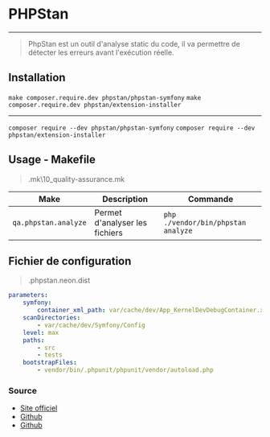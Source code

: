 # PHPStan

---

> PhpStan est un outil d'analyse static du code, il va permettre de détecter les erreurs avant l'exécution réelle.

## Installation

`make composer.require.dev phpstan/phpstan-symfony`
`make composer.require.dev phpstan/extension-installer`

---

`composer require --dev phpstan/phpstan-symfony`
`composer require --dev phpstan/extension-installer`

## Usage - Makefile

> .mk\10_quality-assurance.mk

| Make                  | Description                                   | Commande                                              |
| --------------------- | --------------------------------------------- | ----------------------------------------------------- |
| `qa.phpstan.analyze`  | Permet d'analyser les fichiers                | `php ./vendor/bin/phpstan analyze`                    |

## Fichier de configuration

> .phpstan.neon.dist

```yaml
parameters:
    symfony:
        container_xml_path: var/cache/dev/App_KernelDevDebugContainer.xml
    scanDirectories:
        - var/cache/dev/Symfony/Config
    level: max
    paths:
        - src
        - tests
    bootstrapFiles:
        - vendor/bin/.phpunit/phpunit/vendor/autoload.php
```
### Source

- [Site officiel](https://phpstan.org/)
- [Github](https://github.com/phpstan/phpstan-symfony)
- [Github](https://github.com/phpstan/extension-installer)
